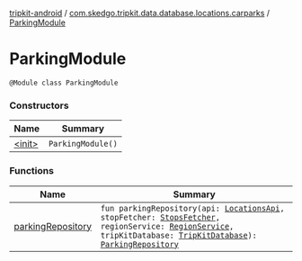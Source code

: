 [tripkit-android](../../index.md) / [com.skedgo.tripkit.data.database.locations.carparks](../index.md) / [ParkingModule](./index.md)

# ParkingModule

`@Module class ParkingModule`

### Constructors

| Name | Summary |
|---|---|
| [&lt;init&gt;](-init-.md) | `ParkingModule()` |

### Functions

| Name | Summary |
|---|---|
| [parkingRepository](parking-repository.md) | `fun parkingRepository(api: `[`LocationsApi`](../../com.skedgo.tripkit.data.locations/-locations-api/index.md)`, stopFetcher: `[`StopsFetcher`](../../com.skedgo.tripkit.data.locations/-stops-fetcher/index.md)`, regionService: `[`RegionService`](../../com.skedgo.tripkit.data.regions/-region-service/index.md)`, tripKitDatabase: `[`TripKitDatabase`](../../com.skedgo.tripkit.data.database/-trip-kit-database/index.md)`): `[`ParkingRepository`](../../com.skedgo.tripkit.parkingspots/-parking-repository/index.md) |

